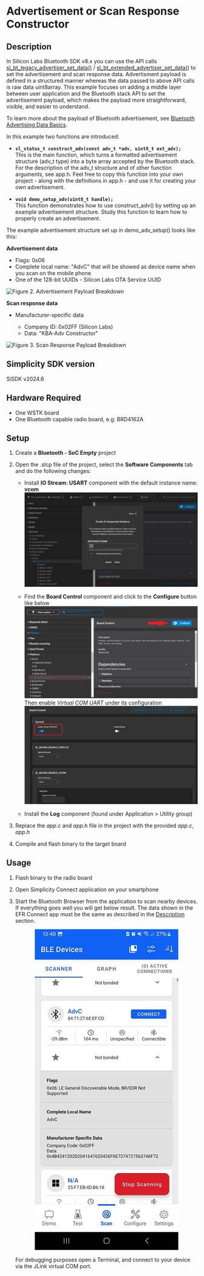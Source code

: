 # Advertisement or Scan Response Constructor #

## Description ##

In Silicon Labs Bluetooth SDK v8.x you can use the API calls [sl_bt_legacy_advertiser_set_data()](https://docs.silabs.com/bluetooth/latest/bluetooth-stack-api/sl-bt-legacy-advertiser#sl-bt-legacy-advertiser-set-data) / [sl_bt_extended_advertiser_set_data()](https://docs.silabs.com/bluetooth/latest/bluetooth-stack-api/sl-bt-extended-advertiser#sl-bt-extended-advertiser-set-data) to set the advertisement and scan response data. Advertisment payload is defined in a structured manner whereas the data passed to above API calls is raw data uint8array. This example focuses on adding a middle layer between user application and the Bluetooth stack API to set the advertisement payload, which makes the payload more straightforward, visible, and easier to understand.

To learn more about the payload of Bluetooth advertisement, see [Bluetooth Advertising Data Basics](https://docs.silabs.com/bluetooth/latest/bluetooth-fundamentals-advertising-scanning/advertising-data-basics).

In this example two functions are introduced:

- **`sl_status_t construct_adv(const adv_t *adv, uint8_t ext_adv);`**  
This is the main function, which turns a formatted advertisement structure (adv_t type) into a byte array accepted by the Bluetooth stack. For the description of the adv_t structure and of other function arguments, see app.h. Feel free to copy this function into your own project - along with the definitions in app.h - and use it for creating your own advertisement.

- **`void demo_setup_adv(uint8_t handle);`**  
This function demonstrates how to use construct_adv() by setting up an example advertisement structure. Study this function to learn how to properly create an advertisement.

The example advertisement structure set up in demo_adv_setup() looks like this:

**Advertisement data**

- Flags: 0x06
- Complete local name: "AdvC" that will be showed as device name when you scan on the mobile phone
- One of the 128-bit UUIDs - Silicon Labs OTA Service UUID

![Figure 2. Advertisement Payload Breakdown](images/0205_f2.png)

**Scan response data**

- Manufacturer-specific data

  - Company ID: 0x02FF (Silicon Labs)
  - Data: "KBA-Adv Constructor"

![Figure 3. Scan Response Payload Breakdown](images/0205_f3.png)

## Simplicity SDK version ##

SiSDK  v2024.6

## Hardware Required ##

- One WSTK board
- One Bluetooth capable radio board, e.g: BRD4162A

## Setup ##

1. Create a **Bluetooth - SoC Empty** project

2. Open the .slcp file of the project, select the **Software Components** tab and do the following changes:

   - Install **IO Stream: USART** component with the default instance name: **vcom**  
    ![install usart](images/install_usart.png)

   - Find the **Board Control** component and click to the **Configure** button like below
    ![board control configure](images/board_control_configure.png)  
    Then enable *Virtual COM UART* under its configuration
    ![board control configure](images/enable_vir_com.png)  

   - Install the **Log** component (found under Application > Utility group)

3. Replace the *app.c* and *app.h* file in the project with the provided *app.c*, *app.h*

4. Compile and flash binary to the target board

## Usage ##

1. Flash binary to the radio board

2. Open Simplicity Connect application on your smartphone

3. Start the Bluetooth Browser from the application to scan nearby devices. If everything goes well you will get below result. The data shown in the EFR Connect app must be the same as described in the [Description](#description) section.

   <div style="text-align: center;">
      <img src="images/test_result_n.png" alt="Test result">
   </div>
   
   For debugging purposes open a Terminal, and connect to your device via the JLink virtual COM port.
